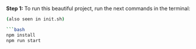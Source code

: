 **Step 1:** To run this beautiful project, run the next commands in the terminal:

```bash
(also seen in init.sh)

```bash
npm install
npm run start
```
